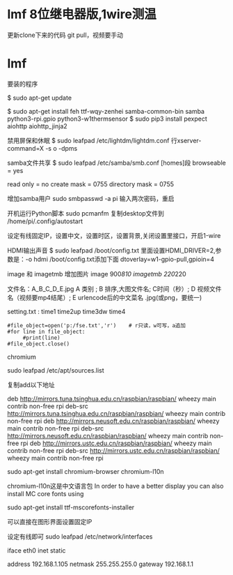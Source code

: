 ﻿# lmf 8位继电器版,1wire测温
更新clone下来的代码 git pull，视频要手动

# lmf
要装的程序


$ sudo apt-get update

$ sudo apt-get install feh ttf-wqy-zenhei samba-common-bin samba python3-rpi.gpio
 python3-w1thermsensor
$ sudo pip3 install pexpect aiohttp aiohttp_jinja2

禁用屏保和休眠
$ sudo leafpad /etc/lightdm/lightdm.conf 行xserver-command=X -s o -dpms

samba文件共享
$ sudo leafpad /etc/samba/smb.conf  [homes]段
browseable = yes

read only = no
create mask = 0755
directory mask = 0755

增加samba用户
sudo smbpasswd -a pi 输入两次密码，重启

开机运行Python脚本
sudo pcmanfm 复制desktop文件到 /home/pi/.config/autostart

设定有线固定IP，设置中文，设置时区，设置背景,关闭设置里接口，开启1-wire

HDMI输出声音
$ sudo leafpad /boot/config.txt 里面设置HDMI_DRIVER=2,参数是：-o hdmi
/boot/config.txt添加下面 
dtoverlay=w1-gpio-pull,gpioin=4






image 和 imagetmb 增加图片 
image 900*810 
imagetmb 220*220


文件名：A_B_C_D_E.jpg
A 类别 ; B 排序,大图文件名; 
C时间（秒）; D 视频文件名（视频要mp4结尾）; 
E urlencode后的中文菜名 .jpg(或png，要统一)



setting.txt : 
time1
time2up
time3dw
time4




    #file_object=open('p:/fse.txt','r')    # r只读，w可写，a追加
    #for line in file_object:
         #print(line)
    #file_object.close()




chromium

sudo leafpad /etc/apt/sources.list

复制add以下地址

deb http://mirrors.tuna.tsinghua.edu.cn/raspbian/raspbian/ wheezy main contrib non-free rpi 
deb-src http://mirrors.tuna.tsinghua.edu.cn/raspbian/raspbian/ wheezy main contrib non-free rpi 
deb http://mirrors.neusoft.edu.cn/raspbian/raspbian/ wheezy main contrib non-free rpi 
deb-src http://mirrors.neusoft.edu.cn/raspbian/raspbian/ wheezy main contrib non-free rpi 
deb http://mirrors.ustc.edu.cn/raspbian/raspbian/ wheezy main contrib non-free rpi 
deb-src http://mirrors.ustc.edu.cn/raspbian/raspbian/ wheezy main contrib non-free rpi



sudo apt-get install chromium-browser chromium-l10n

chromium-l10n这是中文语言包
In order to have a better display you can also install MC core fonts using 

sudo apt-get install ttf-mscorefonts-installer




可以直接在图形界面设置固定IP

  设定有线即可
sudo leafpad /etc/network/interfaces


iface eth0 inet static

address 192.168.1.105
netmask 255.255.255.0
gateway 192.168.1.1
